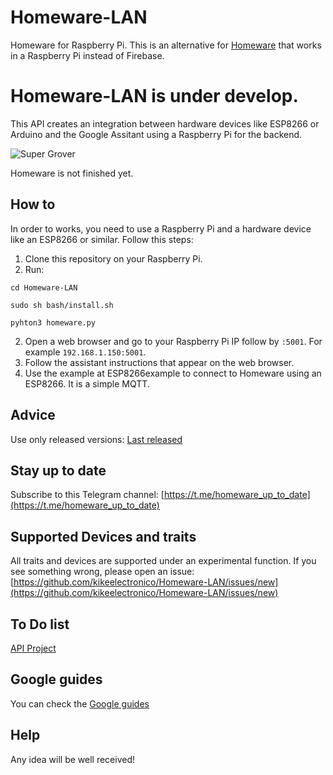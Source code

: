 # Homeware-LAN
Homeware for Raspberry Pi. This is an alternative for <a href="https://github.com/kikeelectronico/Homeware" target="blanck">Homeware</a> that works in a Raspberry Pi instead of Firebase.

# Homeware-LAN is under develop.

This API creates an integration between hardware devices like ESP8266 or Arduino and the Google Assitant using a Raspberry Pi for the backend.

<img alt="Super Grover" src="https://github.com/kikeelectronico/homeware/raw/master/images/cloud.png" />

Homeware is not finished yet.

## How to

In order to works, you need to use a Raspberry Pi and a hardware device like an ESP8266 or similar. Follow this steps:

1. Clone this repository on your Raspberry Pi.
2. Run:
```
cd Homeware-LAN
```
```
sudo sh bash/install.sh
```
```
pyhton3 homeware.py
```
2. Open a web browser and go to your Raspberry Pi IP follow by ```:5001```. For example ```192.168.1.150:5001```.
3. Follow the assistant instructions that appear on the web browser.
4. Use the example at ESP8266example to connect to Homeware using an ESP8266. It is a simple MQTT.

## Advice
Use only released versions: <a href="https://github.com/kikeelectronico/Homeware-LAN/releases/latest">Last released</a>

## Stay up to date
Subscribe to this Telegram channel: [https://t.me/homeware_up_to_date](https://t.me/homeware_up_to_date)

## Supported Devices and traits

All traits and devices are supported under an experimental function. If you see something wrong, please open an issue: [https://github.com/kikeelectronico/Homeware-LAN/issues/new](https://github.com/kikeelectronico/Homeware-LAN/issues/new)

## To Do list

<a href="https://github.com/kikeelectronico/Homeware-LAN/projects/1"> API Project </a>

## Google guides

You can check the <a href="https://developers.google.com/actions/smarthome/"> Google guides </a>

## Help

Any idea will be well received!
